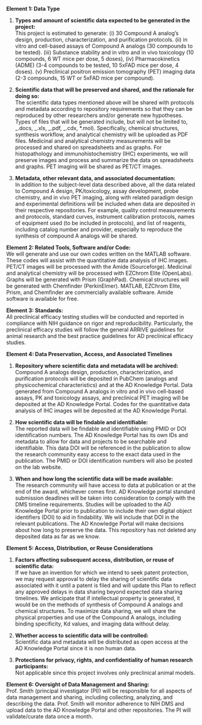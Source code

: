**Element 1: Data Type**

1. **Types and amount of scientific data expected to be generated in the project:**  
   This project is estimated to generate: (i) 30 Compound A analog’s design, production, characterization, and purification protocols. (ii) in vitro and cell-based assays of Compound A analogs (30 compounds to be tested). (iii) Substance stability and in vitro and in vivo toxicology (10 compounds, 6 WT mice per dose, 5 doses), (iv) Pharmacokinetics (ADME) (3-4 compounds to be tested, 10 5xFAD mice per dose, 4 doses). (v) Preclinical positron emission tomography (PET) imaging data (2-3 compounds, 15 WT or 5xFAD mice per compound).

2. **Scientific data that will be preserved and shared, and the rationale for doing so:**  
    The scientific data types mentioned above will be shared with protocols and metadata according to
   repository requirements so that they can be reproduced by other researchers and/or generate new
   hypotheses. Types of files that will be generated include, but will not be limited to, _.docs, _.xls, _.pdf, _.cdx, \*.mol). Specifically, chemical structures, synthesis workflow, and analytical chemistry will be uploaded as PDF files. Medicinal and analytical chemistry measurements will be processed and shared on
   spreadsheets and as graphs. For histopathology and immunohistochemistry (IHC) experiments, we will
   preserve images and process and summarize the data on spreadsheets and graphs. PET imaging will be
   shared as PET/CT images.

3. **Metadata, other relevant data, and associated documentation:**  
    In addition to the subject-level data described above, all the data related to Compound A design,
   PK/toxicology, assay development, probe chemistry, and in vivo PET imaging, along with related paradigm
   design and experimental definitions will be included when data are deposited in their respective
   repositories. For example, quality control measurements and protocols, standard curves, instrument
   calibration protocols, names of equipment used (to be included in protocols), and list of reagents, including
   catalog number and provider, especially to reproduce the synthesis of compound A analogs will be shared.

**Element 2: Related Tools, Software and/or Code:**  
We will generate and use our own codes written on the MATLAB software. These codes will assist with the
quantitative data analysis of IHC images. PET/CT images will be processed with the Amide (Sourceforge).
Medicinal and analytical chemistry will be processed with EZChrom Elite (OpenLabs). Graphs will be
generated with Prism (GraphPad). Chemical structures will be generated with Chemfinder (PerkinElmer).
MATLAB, EZChrom Elite, Prism, and Chemfinder are commercially available software. Amide software is
available for free.

**Element 3: Standards:**  
All preclinical efficacy testing studies will be conducted and reported in compliance with NIH guidance on
rigor and reproducibility. Particularly, the preclinical efficacy studies will follow the general ARRIVE
guidelines for animal research and the best practice guidelines for AD preclinical efficacy studies.

**Element 4: Data Preservation, Access, and Associated Timelines**

1. **Repository where scientific data and metadata will be archived:**  
    Compound A analogs design, production, characterization, and purification protocols will be deposited in
   PubChem (analogs and physicochemical characteristics) and at the AD Knowledge Portal. Data generated
   from Compound A analogs in vitro and in vivo cell-based assays, PK and toxicology assays, and preclinical
   PET imaging will be deposited at the AD Knowledge Portal. Codes for the quantitative data analysis of IHC
   images will be deposited at the AD Knowledge Portal.

2. **How scientific data will be findable and identifiable:**  
    The reported data will be findable and identifiable using PMID or DOI identification numbers. The AD
   Knowledge Portal has its own IDs and metadata to allow for data and projects to be searchable and
   identifiable. This data DOI will be referenced in the publication to allow the research community easy
   access to the exact data used in the publication. The PMID or DOI identification numbers will also be
   posted on the lab website.

3. **When and how long the scientific data will be made available:**  
    The research community will have access to data at publication or at the end of the award, whichever
   comes first. AD Knowledge portal standard submission deadlines will be taken into consideration to comply
   with the DMS timeline requirements. Studies will be uploaded to the AD Knowledge Portal prior to
   publication to include their own digital object identifiers (DOI) to aid in findability. We will include that DOI in
   the relevant publications. The AD Knowledge Portal will make decisions about how long to preserve the
   data. This repository has not deleted any deposited data as far as we know.

**Element 5: Access, Distribution, or Reuse Considerations**

1. **Factors affecting subsequent access, distribution, or reuse of scientific data:**  
    If we have an invention for which we intend to seek patent protection, we may request approval to delay
   the sharing of scientific data associated with it until a patent is filed and will update this Plan to reflect any
   approved delays in data sharing beyond expected data sharing timelines. We anticipate that if intellectual
   property is generated, it would be on the methods of synthesis of Compound A analogs and chemical
   structures. To maximize data sharing, we will share the physical properties and use of the Compound A
   analogs, including binding specificity, Kd values, and imaging data without delay.

2. **Whether access to scientific data will be controlled:**  
   Scientific data and metadata will be distributed as open access at the AD Knowledge Portal since it is non human data.

3. **Protections for privacy, rights, and confidentiality of human research participants:**  
   Not applicable since this project involves only preclinical animal models.

**Element 6: Oversight of Data Management and Sharing:**  
Prof. Smith (principal investigator (PI)) will be responsible for all aspects of data management and sharing, including collecting, analyzing, and describing the data. Prof. Smith will monitor adherence to NIH DMS and upload data to the AD Knowledge Portal and other repositories. The PI will validate/curate data once a month.
